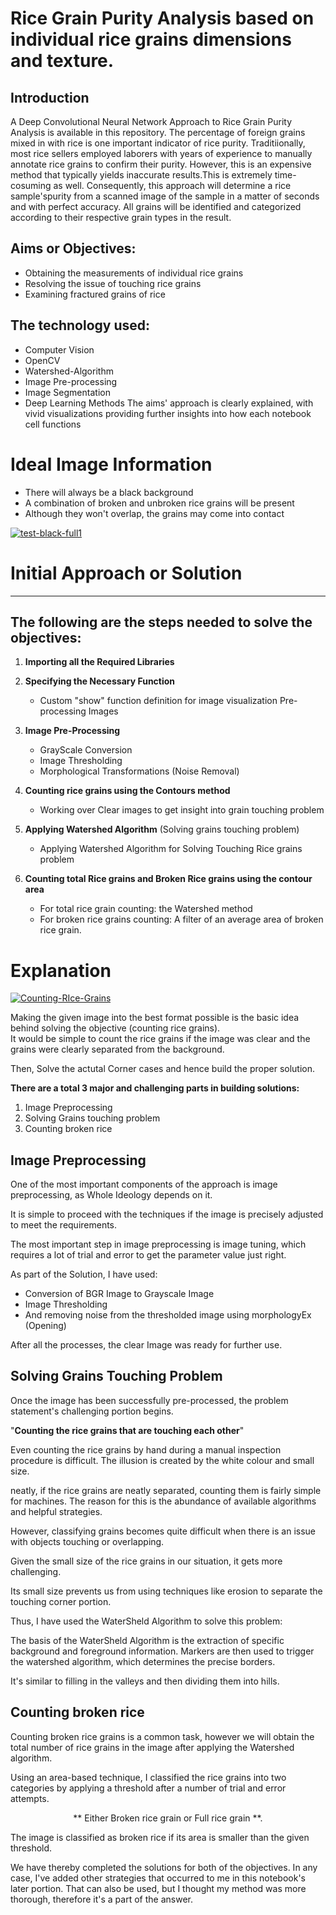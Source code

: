# Rice Grain Purity Analysis based on individual rice grains dimensions and texture.

## Introduction 
A Deep Convolutional Neural Network Approach to Rice Grain Purity Analysis is available in this repository. The percentage of foreign grains mixed in with rice is one important indicator of rice purity. Traditiionally, most rice sellers employed laborers with years of experience to manually annotate rice grains to confirm their purity. However, this is an expensive method that typically yields inaccurate results.This is extremely time-cosuming as well. Consequently, this approach will determine a rice sample'spurity from a scanned image of the sample in a matter of seconds and with perfect accuracy. All grains will be identified and categorized according to their respective grain types in the result.

## Aims or Objectives:
* Obtaining the measurements of individual rice grains
* Resolving the issue of touching rice grains
* Examining fractured grains of rice

## The technology used:
* Computer Vision
* OpenCV
* Watershed-Algorithm
* Image Pre-processing
* Image Segmentation
* Deep Learning Methods
The aims' approach is clearly explained, with vivid visualizations providing further insights into how each notebook cell functions

# Ideal Image Information
* There will always be a black background
* A combination of broken and unbroken rice grains will be present
* Although they won't overlap, the grains may come into contact

<a href="https://ibb.co/ngwhYQq"><img src="https://i.ibb.co/JBcXGrW/test-black-full1.jpg" alt="test-black-full1" border="0"></a>

# Initial Approach or Solution
---

## The following are the steps needed to solve the objectives:
1. **Importing all the Required Libraries**
2. **Specifying the Necessary Function**
    *  Custom "show" function definition for image visualization Pre-processing Images
2. **Image Pre-Processing**
    * GrayScale Conversion
    * Image Thresholding
    * Morphological Transformations (Noise Removal)
3. **Counting rice grains using the Contours method**
    * Working over Clear images to get insight into grain touching problem
3. **Applying Watershed Algorithm** (Solving grains touching problem)
    * Applying Watershed Algorithm for Solving Touching Rice grains problem
  
4. **Counting total Rice grains and Broken Rice grains using the contour area**
    * For total rice grain counting: the Watershed method
    * For broken rice grains counting: A filter of an average area of broken rice grain.

# Explanation
<a href="https://www.youtube.com/watch?v=5BAdC-UXpEQ"><img src="https://i.ibb.co/kqg4Jpb/Counting-RIce-Grains.png" alt="Counting-RIce-Grains" border="0"></a>

Making the given image into the best format possible is the basic idea behind solving the objective (counting rice grains). \
It would be simple to count the rice grains if the image was clear and the grains were clearly separated from the background.

Then, Solve the actutal Corner cases and hence build the proper solution.


**There are a total 3 major and challenging parts in building solutions:**
1. Image Preprocessing
2. Solving Grains touching problem
3. Counting broken rice

## Image Preprocessing
One of the most important components of the approach is image preprocessing, as Whole Ideology depends on it.

It is simple to proceed with the techniques if the image is precisely adjusted to meet the requirements.

The most important step in image preprocessing is image tuning, which requires a lot of trial and error to get the parameter value just right.

As part of the Solution, I have used:
* Conversion of BGR Image to Grayscale Image
* Image Thresholding
* And removing noise from the thresholded image using morphologyEx (Opening)

After all the processes, the clear Image was ready for further use. 


## Solving Grains Touching Problem
Once the image has been successfully pre-processed, the problem statement's challenging portion begins.

"**Counting the rice grains that are touching each other**" 

Even counting the rice grains by hand during a manual inspection procedure is difficult. The illusion is created by the white colour and small size.

neatly, if the rice grains are neatly separated, counting them is fairly simple for machines. The reason for this is the abundance of available algorithms and helpful strategies.

However, classifying grains becomes quite difficult when there is an issue with objects touching or overlapping.

Given the small size of the rice grains in our situation, it gets more challenging.


Its small size prevents us from using techniques like erosion to separate the touching corner portion.

Thus, I have used the WaterSheld Algorithm to solve this problem:

The basis of the WaterSheld Algorithm is the extraction of specific background and foreground information. Markers are then used to trigger the watershed algorithm, which determines the precise borders.

It's similar to filling in the valleys and then dividing them into hills.



## Counting broken rice
Counting broken rice grains is a common task, however we will obtain the total number of rice grains in the image after applying the Watershed algorithm.


Using an area-based technique, I classified the rice grains into two categories by applying a threshold after a number of trial and error attempts.
<center> ** Either Broken rice grain or Full rice grain **. </center>

The image is classified as broken rice if its area is smaller than the given threshold.

We have thereby completed the solutions for both of the objectives.
In any case, I've added other strategies that occurred to me in this notebook's later portion. That can also be used, but I thought my method was more thorough, therefore it's a part of the answer.










